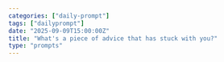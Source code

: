 ```yaml
---
categories: ["daily-prompt"]
tags: ["dailyprompt"]
date: "2025-09-09T15:00:00Z"
title: "What's a piece of advice that has stuck with you?"
type: "prompts"
---
```

